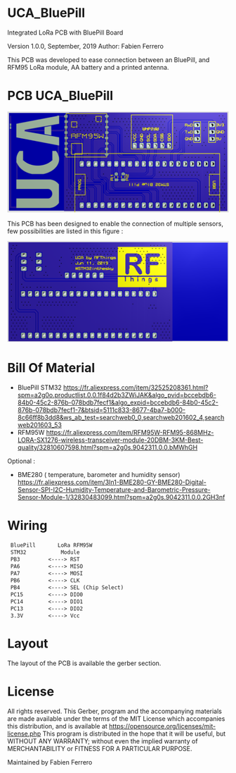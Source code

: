 # UCA_BluePill
Integrated LoRa PCB with BluePill Board


Version 1.0.0, September, 2019
Author: Fabien Ferrero


This PCB was developed to ease connection between an BluePill, and RFM95 LoRa module, AA battery and a printed antenna.


# PCB UCA_BluePill

<img src="https://github.com/FabienFerrero/UCA_BluePill/blob/master/pictures/top.png">

This PCB has been designed to enable the connection of multiple sensors, few possibilities are listed in this figure :

<img src="https://github.com/FabienFerrero/UCA_BluePill/blob/master/pictures/bottom.png">

# Bill Of Material


* BluePill STM32
https://fr.aliexpress.com/item/32525208361.html?spm=a2g0o.productlist.0.0.1f84d2b3ZWiJAK&algo_pvid=bccebdb6-84b0-45c2-876b-078bdb7fecf1&algo_expid=bccebdb6-84b0-45c2-876b-078bdb7fecf1-7&btsid=5111c833-8677-4ba7-b000-8c66ff8b3dd8&ws_ab_test=searchweb0_0,searchweb201602_4,searchweb201603_53
* RFM95W
https://fr.aliexpress.com/item/RFM95W-RFM95-868MHz-LORA-SX1276-wireless-transceiver-module-20DBM-3KM-Best-quality/32810607598.html?spm=a2g0s.9042311.0.0.bMWhGH

Optional :


* BME280 ( temperature, barometer and humidity sensor)
https://fr.aliexpress.com/item/3In1-BME280-GY-BME280-Digital-Sensor-SPI-I2C-Humidity-Temperature-and-Barometric-Pressure-Sensor-Module-1/32830483099.html?spm=a2g0s.9042311.0.0.2GH3nf


# Wiring

```
 BluePill       LoRa RFM95W 
 STM32           Module
 PB3         <----> RST
 PA6         <----> MISO
 PA7         <----> MOSI
 PB6         <----> CLK
 PB4         <----> SEL (Chip Select)
 PC15        <----> DIO0
 PC14        <----> DIO1
 PC13        <----> DIO2
 3.3V        <----> Vcc

 ```

# Layout

The layout of the PCB is available the gerber section.


# License

All rights reserved. This Gerber, program and the accompanying materials are made available under the terms of the MIT License which accompanies this distribution, and is available at https://opensource.org/licenses/mit-license.php
This program is distributed in the hope that it will be useful, but WITHOUT ANY WARRANTY; without even the implied warranty of MERCHANTABILITY or FITNESS FOR A PARTICULAR PURPOSE.

Maintained by Fabien Ferrero
